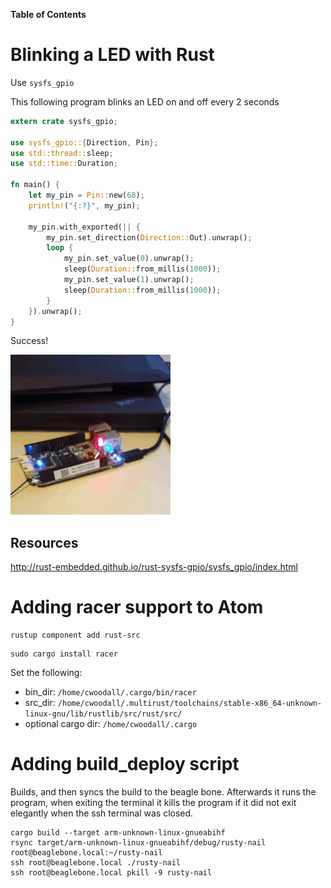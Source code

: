 **Table of Contents**


# Blinking a LED with Rust

Use `sysfs_gpio`

This following program blinks an LED on and off every 2 seconds

```rust
extern crate sysfs_gpio;

use sysfs_gpio::{Direction, Pin};
use std::thread::sleep;
use std::time::Duration;

fn main() {
    let my_pin = Pin::new(68);
    println!("{:?}", my_pin);

    my_pin.with_exported(|| {
        my_pin.set_direction(Direction::Out).unwrap();
        loop {
            my_pin.set_value(0).unwrap();
            sleep(Duration::from_millis(1000));
            my_pin.set_value(1).unwrap();
            sleep(Duration::from_millis(1000));
        }
    }).unwrap();
}
```

Success!

![Blinking an LED in Rust](images/test-rust-led-blink.gif)

## Resources

http://rust-embedded.github.io/rust-sysfs-gpio/sysfs_gpio/index.html

# Adding racer support to Atom
```
rustup component add rust-src
```

```
sudo cargo install racer
```

Set the following:

- bin_dir: `/home/cwoodall/.cargo/bin/racer`
- src_dir: `/home/cwoodall/.multirust/toolchains/stable-x86_64-unknown-linux-gnu/lib/rustlib/src/rust/src/`
- optional cargo dir: `/home/cwoodall/.cargo`

# Adding build_deploy script

Builds, and then syncs the build to the beagle bone. Afterwards it runs the program, when exiting the terminal it kills the program if it did not exit elegantly when the ssh terminal was closed.

```
cargo build --target arm-unknown-linux-gnueabihf
rsync target/arm-unknown-linux-gnueabihf/debug/rusty-nail root@beaglebone.local:~/rusty-nail
ssh root@beaglebone.local ./rusty-nail
ssh root@beaglebone.local pkill -9 rusty-nail
```
